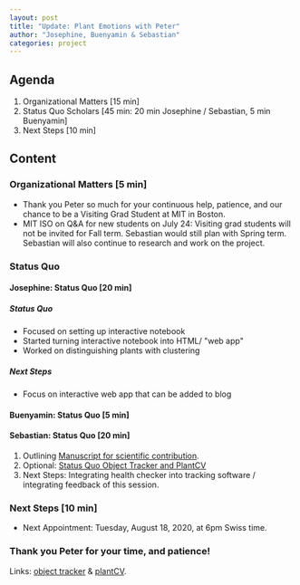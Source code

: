 ```yaml
---
layout: post
title: "Update: Plant Emotions with Peter"
author: "Josephine, Buenyamin & Sebastian"
categories: project
---
```


## Agenda

1. Organizational Matters [15 min]
2. Status Quo Scholars [45 min: 20 min Josephine / Sebastian, 5 min Buenyamin]
3. Next Steps [10 min]

## Content

### Organizational Matters [5 min]

- Thank you Peter so much for your continuous help, patience, and our chance to be a Visiting Grad Student at MIT in Boston.
- MIT ISO on Q&A for new students on July 24: Visiting grad students will not be invited for Fall term. Sebastian would still plan with Spring term. Sebastian will also continue to research and work on the project.

### Status Quo

#### Josephine: Status Quo [20 min]

##### Status Quo
- Focused on setting up interactive notebook
- Started turning interactive notebook into HTML/ "web app"
- Worked on distinguishing plants with clustering
##### Next Steps
- Focus on interactive web app that can be added to blog

#### Buenyamin: Status Quo [5 min]

#### Sebastian: Status Quo [20 min]

1. Outlining [Manuscript for scientific contribution](https://drive.google.com/file/d/1FjNXeMPaLJNyggLKS7OI0_XcHgBqT_vz/view?usp=sharing).
2. Optional: [Status Quo Object Tracker and PlantCV](t.b.d)
3. Next Steps: Integrating health checker into tracking software / integrating feedback of this session.

### Next Steps [10 min]

- Next Appointment: Tuesday, August 18, 2020, at 6pm Swiss time.

### Thank you Peter for your time, and patience!

Links: [object tracker](https://colab.research.google.com/drive/1LOJJ4m3IOzBFbuoFG4rk3poPUFo_VJwB#scrollTo=o5216nQAQXCT) & [plantCV](https://github.com/plantions/video-edge-extractor/blob/master/working_small_white_morphology.ipynb).
